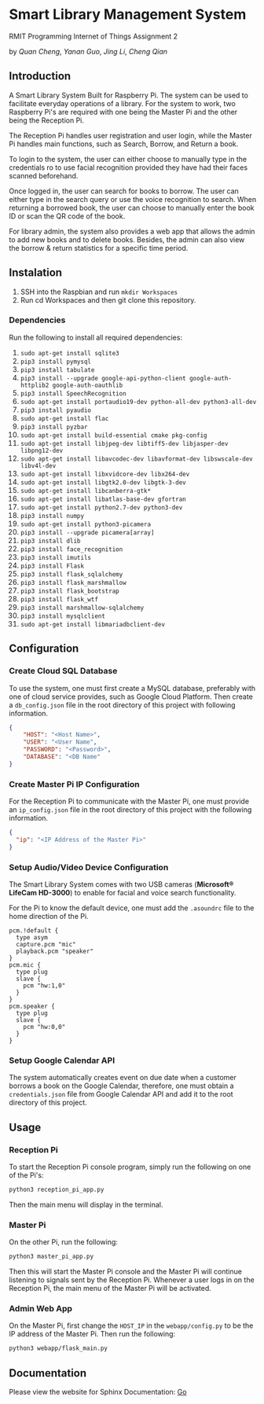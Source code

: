# Smart Library Management System
RMIT Programming Internet of Things Assignment 2

by *Quan Cheng*, *Yanan Guo*, *Jing Li*, *Cheng Qian*

## Introduction

A Smart Library System Built for Raspberry Pi. The system can be used to facilitate everyday operations of a library. 
For the system to work, two Raspberry Pi's are required with one being the Master Pi and the other being the Reception Pi.

The Reception Pi handles user registration and user login, while the Master Pi handles main functions,
such as Search, Borrow, and Return a book.

To login to the system, the user can either choose to manually type in the credentials ro to use
facial recognition provided they have had their faces scanned beforehand.

Once logged in, the user can search for books to borrow. The user can either type in the search query
or use the voice recognition to search. When returning a borrowed book, the user can choose to manually 
enter the book ID or scan the QR code of the book.

For library admin, the system also provides a web app that allows the admin to add new books and to delete
books. Besides, the admin can also view the borrow & return statistics for a specific time period.


## Instalation

1. SSH into the Raspbian and run `mkdir Workspaces`
1. Run cd Workspaces and then git clone this repository.

### Dependencies

Run the following to install all required dependencies:

1. `sudo apt-get install sqlite3`
1. `pip3 install pymysql`
1. `pip3 install tabulate`
1. `pip3 install --upgrade google-api-python-client google-auth-httplib2 google-auth-oauthlib`
1. `pip3 install SpeechRecognition`
1. `sudo apt-get install portaudio19-dev python-all-dev python3-all-dev`
1. `pip3 install pyaudio`
1. `sudo apt-get install flac`
1. `pip3 install pyzbar`
1. `sudo apt-get install build-essential cmake pkg-config`
1. `sudo apt-get install libjpeg-dev libtiff5-dev libjasper-dev libpng12-dev`
1. `sudo apt-get install libavcodec-dev libavformat-dev libswscale-dev libv4l-dev`
1. `sudo apt-get install libxvidcore-dev libx264-dev`
1. `sudo apt-get install libgtk2.0-dev libgtk-3-dev`
1. `sudo apt-get install libcanberra-gtk*`
1. `sudo apt-get install libatlas-base-dev gfortran`
1. `sudo apt-get install python2.7-dev python3-dev`
1. `pip3 install numpy`
1. `sudo apt-get install python3-picamera`
1. `pip3 install --upgrade picamera[array]`
1. `pip3 install dlib`
1. `pip3 install face_recognition`
1. `pip3 install imutils`
1. `pip3 install Flask`
1. `pip3 install flask_sqlalchemy`
1. `pip3 install flask_marshmallow`
1. `pip3 install flask_bootstrap`
1. `pip3 install flask_wtf`
1. `pip3 install marshmallow-sqlalchemy`
1. `pip3 install mysqlclient`
1. `sudo apt-get install libmariadbclient-dev`

## Configuration

### Create Cloud SQL Database

To use the system, one must first create a MySQL database, preferably with one of cloud service provides,
such as Google Cloud Platform. Then create a `db_config.json` file in the root directory of this
project with following information.

```json
{
    "HOST": "<Host Name>",
    "USER": "<User Name",
    "PASSWORD": "<Password>",
    "DATABASE": "<DB Name"
}
``` 

### Create Master Pi IP Configuration

For the Reception Pi to communicate with the Master Pi, one must provide an `ip_config.json` file
in the root directory of this project with the following information.

```json
{
  "ip": "<IP Address of the Master Pi>"
}

```

### Setup Audio/Video Device Configuration

The Smart Library System comes with two USB cameras (**Microsoft® LifeCam HD-3000**) to enable for
facial and voice search functionality.

For the Pi to know the default device, one must add the `.asoundrc` file to the home direction of the Pi.

```
pcm.!default {
  type asym
  capture.pcm "mic"
  playback.pcm "speaker"
}
pcm.mic {
  type plug
  slave {
    pcm "hw:1,0"
  }
}
pcm.speaker {
  type plug
  slave {
    pcm "hw:0,0"
  }
}
```
 
### Setup Google Calendar API

The system automatically creates event on due date when a customer borrows a book on the Google Calendar, therefore,
one must obtain a `credentials.json` file from Google Calendar API and add it to the root directory
of this project.



## Usage

### Reception Pi

To start the Reception Pi console program, simply run the following on one of the Pi's:
```bash
python3 reception_pi_app.py
```

Then the main menu will display in the terminal.

### Master Pi

On the other Pi, run the following:
```bash
python3 master_pi_app.py
```

Then this will start the Master Pi console and the Master Pi will continue listening to signals
sent by the Reception Pi. Whenever a user logs in on the Reception Pi, the main menu of the 
Master Pi will be activated.

### Admin Web App

On the Master Pi, first change the `HOST_IP` in the `webapp/config.py` to be the IP address
of the Master Pi. Then run the following:
```bash
python3 webapp/flask_main.py
``` 

## Documentation

Please view the website for Sphinx Documentation: [Go](http://smartlibrary.epizy.com/)